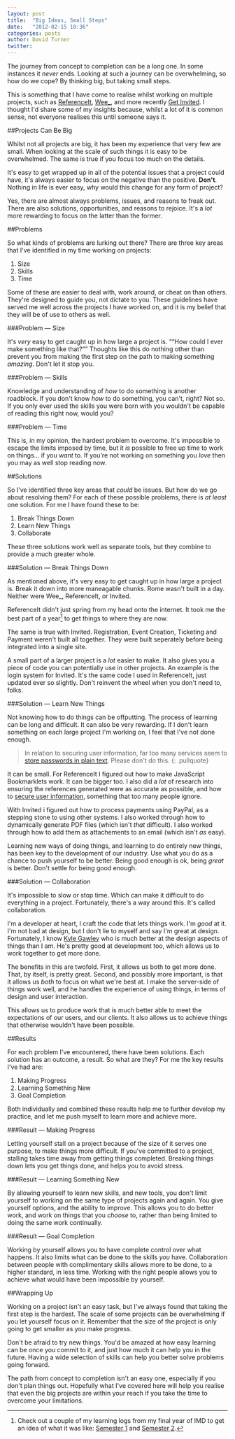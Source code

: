 ```yaml
---
layout: post
title:  "Big Ideas, Small Steps"
date:   "2012-02-15 10:36"
categories: posts
author: David Turner
twitter:
---
```

The journey from concept to completion can be a long one. In some instances it _never_ ends. Looking at such a journey can be overwhelming, so how do we cope? By thinking big, but taking small steps.

This is something that I have come to realise whilst working on multiple projects, such as [ReferenceIt][], [Wee_][], and more recently [Get Invited][]. I thought I'd share some of my insights because, whilst a lot of it is common sense, not everyone realises this until someone says it.

##Projects Can Be Big

Whilst not all projects are big, it has been my experience that very few are small. When looking at the scale of such things it is easy to be overwhelmed. The same is true if you focus too much on the details.

It's easy to get wrapped up in all of the potential issues that a project could have, it's always easier to focus on the negative than the positive. __Don't__. Nothing in life is ever easy, why would this change for any form of project?

Yes, there are almost always problems, issues, and reasons to freak out. There are also solutions, opportunities, and reasons to rejoice. It's a *lot* more rewarding to focus on the latter than the former.

##Problems

So what kinds of problems are lurking out there? There are three key areas that I've identified in my time working on projects:

1. Size
2. Skills
3. Time

Some of these are easier to deal with, work around, or cheat on than others. They're designed to guide you, not dictate to you. These guidelines have served me well across the projects I have worked on, and it is my belief that they will be of use to others as well.

###Problem &#8212; Size

It's _very_ easy to get caught up in how large a project is. <q>“How could I ever make something like that?”</q> Thoughts like this do nothing other than prevent you from making the first step on the path to making something _amazing_. Don't let it stop you.

###Problem &#8212; Skills

Knowledge and understanding of _how_ to do something is another roadblock. If you don't know _how_ to do something, you can't, right? Not so. If you only ever used the skills you were born with you wouldn't be capable of reading this right now, would you?

###Problem &#8212; Time

This is, in my opinion, the hardest problem to overcome. It's impossible to escape the limits imposed by time, but it _is_ possible to free up time to work on things&hellip; if you _want_ to. If you're not working on something you _love_ then you may as well stop reading now.

##Solutions

So I've identified three key areas that _could_ be issues. But how do we go about resolving them? For each of these possible problems, there is _at least_ one solution. For me I have found these to be:

1. Break Things Down
2. Learn New Things
3. Collaborate

These three solutions work well as separate tools, but they combine to provide a much greater whole.

###Solution &#8212; Break Things Down

As mentioned above, it's very easy to get caught up in how large a project is. Break it down into more maneagable chunks. Rome wasn't built in a day. Neither were Wee\_, ReferenceIt, or Invited.

ReferenceIt didn't just spring from my head onto the internet. It took me the best part of a year[^1] to get things to where they are now.

The same is true with Invited. Registration, Event Creation, Ticketing and Payment weren't built all together. They were built seperately before being integrated into a single site.

A small part of a larger project is a _lot_ easier to make. It also gives you a piece of code you can potentially use in other projects. An example is the login system for Invited. It's the same code I used in ReferenceIt, just updated ever so slightly. Don't reinvent the wheel when you don't need to, folks.

###Solution &#8212; Learn New Things

Not knowing how to do things can be offputting. The process of learning can be long and difficult. It can also be very rewarding. If I don't learn something on each large project I'm working on, I feel that I've not done enough.

> In relation to securing user information, far too many services seem to [store passwords in plain text][4]. Please don't do this.
{: .pullquote}

It can be small. For ReferenceIt I figured out how to make JavaScript Bookmarklets work. It can be bigger too. I also did a _lot_ of research into ensuring the references generated were as accurate as possible, and how to [secure user information][3], something that too many people ignore.

With Invited i figured out how to process payments using PayPal, as a stepping stone to using other systems. I also worked through how to dynamically generate PDF files (which isn't _that_ difficult). I also worked through how to add them as attachements to an email (which isn't _as_ easy).

Learning new ways of doing things, and learning to do entirely new things, has been key to the development of our industry. Use what you do as a chance to push yourself to be better. Being good enough is ok, being _great_ is better. Don't settle for being good enough.

###Solution &#8212; Collaboration

It's impossible to slow or stop time. Which can make it difficult to do everything in a project. Fortunately, there's a way around this. It's called collaboration.

I'm a developer at heart, I craft the code that lets things work. I'm _good_ at it. I'm not bad at design, but I don't lie to myself and say I'm great at design. Fortunately, I know [Kyle Gawley][] who is much better at the design aspects of things than I am. He's pretty good at development too, which allows us to work together to get more done.

The benefits in this are twofold. First, it allows us both to get more done. That, by itself, is pretty great. Second, and possibly more important, is that it allows us _both_ to focus on what we're best at. I make the server-side of things work well, and he handles the experience of using things, in terms of design and user interaction.

This allows us to produce work that is much better able to meet the expectations of our users, and our clients. It also allows us to achieve things that otherwise wouldn't have been possible.

##Results

For each problem I've encountered, there have been solutions. Each solution has an outcome, a result. So what are they? For me the key results I've had are:

1. Making Progress
2. Learning Something New
3. Goal Completion

Both individually and combined these results help me to further develop my practice, and let me push myself to learn more and achieve more.

###Result &#8212; Making Progress

Letting yourself stall on a project because of the size of it serves one purpose, to make things more difficult. If you've committed to a project, stalling takes time away from getting things completed. Breaking things down lets you get things done, and helps you to avoid stress.

###Result &#8212; Learning Something New

By allowing yourself to learn new skills, and new tools, you don't limit yourself to working on the same type of projects again and again. You give yourself options, and the ability to improve. This allows you to do better work, and work on things that you _choose_ to, rather than being limited to doing the same work continually.

###Result &#8212; Goal Completion

Working by yourself allows you to have complete control over what happens. It also limits what can be done to the skills _you_ have. Collaboration between people with complimentary skills allows more to be done, to a higher standard, in less time. Working with the right people allows you to achieve what would have been impossible by yourself.

##Wrapping Up

Working on a project isn't an easy task, but I've always found that taking the first step is the hardest. The scale of some projects can be overwhelming if you let yourself focus on it. Remember that the size of the project is only going to get smaller as you make progress.

Don't be afraid to try new things. You'd be amazed at how easy learning can be once you commit to it, and just how much it can help you in the future. Having a wide selection of skills can help you better solve problems going forward.

The path from concept to completion isn't an easy one, especially if you don't plan things out. Hopefully what I've covered here will help you realise that even the big projects are within your reach if you take the time to overcome your limitations.

[0]: /big-ideas-small-steps/
[1]: http://uni.davidturner.name/511/
[2]: http://uni.davidturner.name/plog/
[3]: http://uni.davidturner.name/plog/04.1.-Securing-User-Data/
[4]: http://www.wpsauce.com/2012/02/breaking-microsoft-store-india-hacked.html

[^1]: Check out a couple of my learning logs from my final year of IMD to get an idea of what it was like: [Semester 1][1] and [Semester 2][2].

[ReferenceIt]: https://referenceit.org/
[Wee_]: https://github.com/DavidTurner/Wee_
[Get Invited]: https://getinvited.to/
[Kyle Gawley]: http://kylegawley.co.uk/